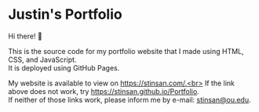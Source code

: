 # Justin's Portfolio
Hi there! :wave:

This is the source code for my portfolio website that I made using HTML, CSS, and JavaScript.<br>
It is deployed using GitHub Pages.

My website is available to view on https://stinsan.com/.<br>
If the link above does not work, try https://stinsan.github.io/Portfolio. <br>
If neither of those links work, please inform me by e-mail: stinsan@ou.edu.

